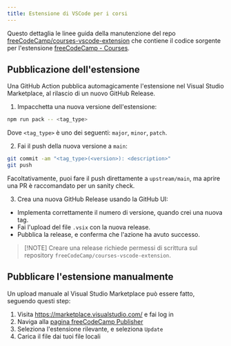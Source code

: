 ```yaml
---
title: Estensione di VSCode per i corsi
---
```


Questo dettaglia le linee guida della manutenzione del repo [freeCodeCamp/courses-vscode-extension](https://github.com/freeCodeCamp/courses-vscode-extension) che contiene il codice sorgente per l'estensione [freeCodeCamp - Courses](https://marketplace.visualstudio.com/items?itemName=freeCodeCamp.freecodecamp-courses).

## Pubblicazione dell'estensione

Una GitHub Action pubblica automagicamente l'estensione nel Visual Studio Marketplace, al rilascio di un nuovo GitHub Release.

1. Impacchetta una nuova versione dell'estensione:

```bash
npm run pack -- <tag_type>
```

Dove `<tag_type>` è uno dei seguenti: `major`, `minor`, `patch`.

2. Fai il push della nuova versione a `main`:

```bash
git commit -am "<tag_type>(<version>): <description>"
git push
```

Facoltativamente, puoi fare il push direttamente a `upstream/main`, ma aprire una PR è raccomandato per un sanity check.

3. Crea una nuova GitHub Release usando la GitHub UI:

- Implementa correttamente il numero di versione, quando crei una nuova tag.
- Fai l'upload del file `.vsix` con la nuova release.
- Pubblica la release, e conferma che l'azione ha avuto successo.

> [!NOTE] Creare una release richiede permessi di scrittura sul repository `freeCodeCamp/courses-vscode-extension`.

## Pubblicare l'estensione manualmente

Un upload manuale al Visual Studio Marketplace può essere fatto, seguendo questi step:

1. Visita https://marketplace.visualstudio.com/ e fai log in
2. Naviga alla [pagina freeCodeCamp Publisher](https://marketplace.visualstudio.com/manage/publishers/freecodecamp)
3. Seleziona l'estensione rilevante, e seleziona `Update`
4. Carica il file dai tuoi file locali
